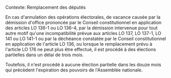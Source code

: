 Contexte: Remplacement des députés

En cas d'annulation des opérations électorales, de vacance causée par la démission d'office prononcée par le Conseil constitutionnel en application des articles LO 136-1 ou LO 136-4, par la démission intervenue pour tout autre motif qu'une incompatibilité prévue aux articles LO 137, LO 137-1, LO 141 ou LO 141-1 ou par la déchéance constatée par le Conseil constitutionnel en application de l'article LO 136, ou lorsque le remplacement prévu à l'article LO 176 ne peut plus être effectué, il est procédé à des élections partielles dans un délai de trois mois.

Toutefois, il n'est procédé à aucune élection partielle dans les douze mois qui précèdent l'expiration des pouvoirs de l'Assemblée nationale.